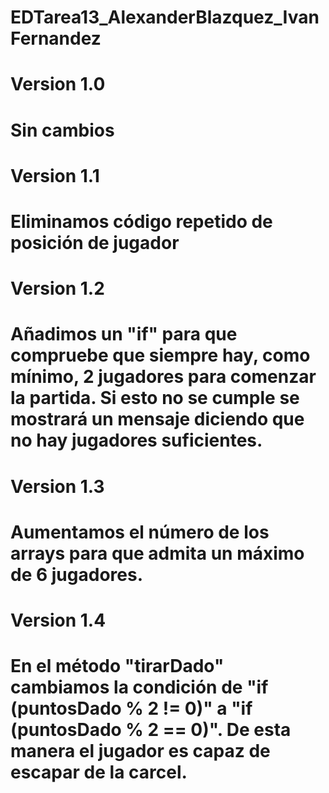 # EDTarea13_AlexanderBlazquez_IvanFernandez

# Version 1.0
# Sin cambios

# Version 1.1
# Eliminamos código repetido de posición de jugador

# Version 1.2
# Añadimos un "if" para que compruebe que siempre hay, como mínimo, 2 jugadores para comenzar la partida. Si esto no se cumple se mostrará un mensaje diciendo que no hay jugadores suficientes.

# Version 1.3
# Aumentamos el número de los arrays para que admita un máximo de 6 jugadores.

# Version 1.4
# En el método "tirarDado" cambiamos la condición de "if (puntosDado % 2 != 0)" a "if (puntosDado % 2 == 0)". De esta manera el jugador es capaz de escapar de la carcel.